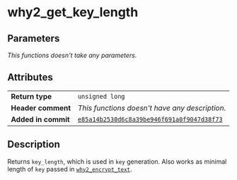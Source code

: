 <!--
This is part of WHY2
Copyright (C) 2022 Václav Šmejkal

This program is free software: you can redistribute it and/or modify
it under the terms of the GNU General Public License as published by
the Free Software Foundation, either version 3 of the License, or
(at your option) any later version.

This program is distributed in the hope that it will be useful,
but WITHOUT ANY WARRANTY; without even the implied warranty of
MERCHANTABILITY or FITNESS FOR A PARTICULAR PURPOSE.  See the
GNU General Public License for more details.

You should have received a copy of the GNU General Public License
along with this program.  If not, see <https://www.gnu.org/licenses/>.
-->

# why2_get_key_length

## Parameters

*This functions doesn't take any parameters.*

## Attributes

|                     |                                                |
| ------------------  | ---------------------------------------------- |
| **Return type**     | `unsigned long`                                |
| **Header comment**  | *This functions doesn't have any description.* |
| **Added in commit** | [`e85a14b2530d6c8a39be946f691a0f9047d38f73`](https://github.com/ENGO150/WHY2/commit/e85a14b2530d6c8a39be946f691a0f9047d38f73) |

## Description

Returns `key_length`, which is used in `key` generation. Also works as minimal length of `key` passed in [`why2_encrypt_text`](../../../encrypter/why2_encrypt_text).